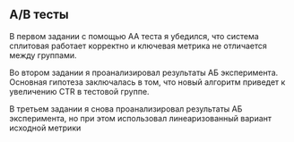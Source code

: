 ## A/B тесты

В первом задании с помощью АА теста я убедился, что система сплитовая работает корректно и ключевая метрика не отличается между группами. 

Во втором задании я проанализировал результаты АБ эксперимента. Основная гипотеза заключалась в том, что новый алгоритм приведет к увеличению CTR в тестовой группе. 

В третьем задании я снова проанализировал результаты АБ эксперимента, но при этом использовал линеаризованный вариант исходной метрики